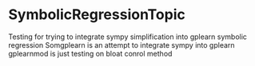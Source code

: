 # SymbolicRegressionTopic
Testing for trying to integrate sympy simplification into  gplearn symbolic regression 
Somgplearn is an attempt to integrate sympy into gplearn
gplearnmod is just testing on bloat conrol method
